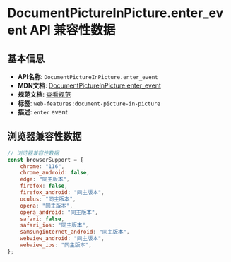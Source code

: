 # DocumentPictureInPicture.enter_event API 兼容性数据

## 基本信息

- **API名称**: `DocumentPictureInPicture.enter_event`
- **MDN文档**: [DocumentPictureInPicture.enter_event](https://developer.mozilla.org/docs/Web/API/DocumentPictureInPicture/enter_event)
- **规范文档**: [查看规范](https://wicg.github.io/document-picture-in-picture/#dom-documentpictureinpicture-onenter)
- **标签**: `web-features:document-picture-in-picture`
- **描述**: `enter` event

## 浏览器兼容性数据

```javascript
// 浏览器兼容性数据
const browserSupport = {
    chrome: "116",
    chrome_android: false,
    edge: "同主版本",
    firefox: false,
    firefox_android: "同主版本",
    oculus: "同主版本",
    opera: "同主版本",
    opera_android: "同主版本",
    safari: false,
    safari_ios: "同主版本",
    samsunginternet_android: "同主版本",
    webview_android: "同主版本",
    webview_ios: "同主版本",
};

```

